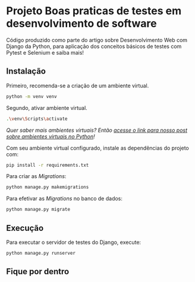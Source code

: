 # Projeto Boas praticas de testes em desenvolvimento de software

Código produzido como parte do artigo sobre Desenvolvimento Web com Django da Python, para aplicação dos conceitos básicos de testes com Pytest e Selenium
e saiba mais!

## Instalação

Primeiro, recomenda-se a criação de um ambiente virtual.

```bash
python -m venv venv
```

Segundo, ativar ambiente virtual.

```bash
.\venv\Scripts\activate
```

_Quer saber mais ambientes virtuais? Então [acesse o link para nosso post 
sobre ambientes virtuais no Python](https://pythonacademy.com.br/blog/python-e-virtualenv-como-programar-em-ambientes-virtuais)!_

Com seu ambiente virtual configurado, instale as dependências do projeto com:

```bash
pip install -r requirements.txt
```

Para criar as _Migrations_:

```bash
python manage.py makemigrations
```

Para efetivar as _Migrations_ no banco de dados:

```bash
python manage.py migrate
```

## Execução

Para executar o servidor de testes do Django, execute:

```bash
python manage.py runserver
```

## Fique por dentro

